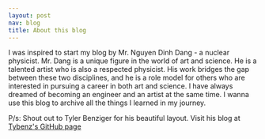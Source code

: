 ```yaml
---
layout: post
nav: blog
title: About this blog
---
```


<p>
I was inspired to start my blog by Mr. Nguyen Dinh Dang - a nuclear physicist. Mr. Dang is a unique figure in the world of art and science. He is a talented artist who is also a respected physicist. His work bridges the gap between these two disciplines, and he is a role model for others who are interested in pursuing a career in both art and science. I have always dreamed of becoming an engineer and an artist at the same time. I wanna use this blog to archive all the things I learned in my journey.
</p>

P/s: Shout out to Tyler Benziger for his beautiful layout. Visit his blog at [Tybenz's GitHub page](http://tybenz.github.io)
